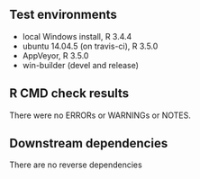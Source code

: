 ## Test environments
* local Windows install, R 3.4.4
* ubuntu 14.04.5 (on travis-ci), R 3.5.0
* AppVeyor, R 3.5.0
* win-builder (devel and release)


## R CMD check results

There were no ERRORs or WARNINGs or NOTES.
   

## Downstream dependencies

There are no reverse dependencies
